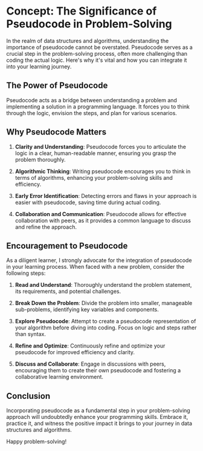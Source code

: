 # Concept: The Significance of Pseudocode in Problem-Solving

In the realm of data structures and algorithms, understanding the importance of pseudocode cannot be overstated. Pseudocode serves as a crucial step in the problem-solving process, often more challenging than coding the actual logic. Here's why it's vital and how you can integrate it into your learning journey.

## The Power of Pseudocode

Pseudocode acts as a bridge between understanding a problem and implementing a solution in a programming language. It forces you to think through the logic, envision the steps, and plan for various scenarios.

## Why Pseudocode Matters

1. **Clarity and Understanding**: Pseudocode forces you to articulate the logic in a clear, human-readable manner, ensuring you grasp the problem thoroughly.

2. **Algorithmic Thinking**: Writing pseudocode encourages you to think in terms of algorithms, enhancing your problem-solving skills and efficiency.

3. **Early Error Identification**: Detecting errors and flaws in your approach is easier with pseudocode, saving time during actual coding.

4. **Collaboration and Communication**: Pseudocode allows for effective collaboration with peers, as it provides a common language to discuss and refine the approach.

## Encouragement to Pseudocode

As a diligent learner, I strongly advocate for the integration of pseudocode in your learning process. When faced with a new problem, consider the following steps:

1. **Read and Understand**: Thoroughly understand the problem statement, its requirements, and potential challenges.

2. **Break Down the Problem**: Divide the problem into smaller, manageable sub-problems, identifying key variables and components.

3. **Explore Pseudocode**: Attempt to create a pseudocode representation of your algorithm before diving into coding. Focus on logic and steps rather than syntax.

4. **Refine and Optimize**: Continuously refine and optimize your pseudocode for improved efficiency and clarity.

5. **Discuss and Collaborate**: Engage in discussions with peers, encouraging them to create their own pseudocode and fostering a collaborative learning environment.

## Conclusion

Incorporating pseudocode as a fundamental step in your problem-solving approach will undoubtedly enhance your programming skills. Embrace it, practice it, and witness the positive impact it brings to your journey in data structures and algorithms.

Happy problem-solving!
